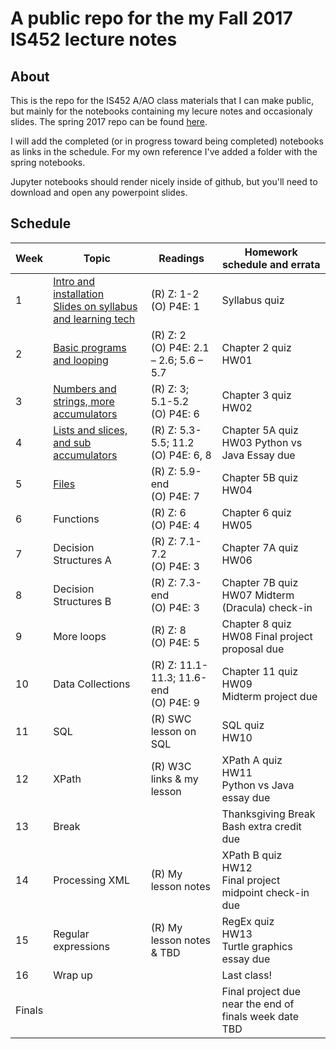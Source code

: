 # A public repo for the my Fall 2017 IS452 lecture notes

## About

This is the repo for the IS452 A/AO class materials that I can make public, but mainly for the notebooks containing my lecure notes and occasionaly slides.  The spring 2017 repo can be found [here](https://github.com/elliewix/LIS452-Spring2017Lectures).  

I will add the completed (or in progress toward being completed) notebooks as links in the schedule.  For my own reference I've added a folder with the spring notebooks.

Jupyter notebooks should render nicely inside of github, but you'll need to download and open any powerpoint slides.

## Schedule

| Week   | Topic                      | Readings                               | Homework schedule and errata                            |
|--------|----------------------------|----------------------------------------|---------------------------------------------------------|
| 1      | [Intro and installation](Lectures/Week-01-Intro.ipynb)<br>[Slides on syllabus and learning tech](Lectures/IS452Fall2017Week01.pptx)     | (R) Z: 1-2  <br>(O) P4E: 1                  | Syllabus quiz                                           |
| 2      | [Basic programs and looping](Lectures/Week-02-ExpressionsAndLoops.ipynb) | (R) Z: 2  <br>(O) P4E: 2.1 – 2.6; 5.6 – 5.7 | Chapter 2 quiz  <br>HW01                                     |
| 3      | [Numbers and strings, more accumulators](Lectures/Week-03-Accumulators.ipynb)        | (R) Z: 3; 5.1-5.2  <br>(O) P4E: 6           | Chapter 3 quiz  <br>HW02                                     |
| 4      | [Lists and slices, and sub accumulators](Lectures/Week-04-ListAllTheThings.ipynb)           | (R) Z: 5.3-5.5; 11.2  <br>(O) P4E: 6, 8     | Chapter 5A quiz  <br>HW03 Python vs Java Essay due           |
| 5      | [Files](Lectures/Week-05-ReadingFiles.ipynb)                      | (R) Z: 5.9-end  <br>(O) P4E: 7              | Chapter 5B quiz  <br>HW04                                    |
| 6      | Functions                  | (R) Z: 6  <br>(O) P4E: 4                    | Chapter 6 quiz  <br>HW05                                     |
| 7      | Decision Structures A      | (R) Z: 7.1-7.2  <br>(O) P4E: 3              | Chapter 7A quiz  <br>HW06                                    |
| 8      | Decision Structures B      | (R) Z: 7.3-end  <br>(O) P4E: 3              | Chapter 7B quiz  <br>HW07 Midterm (Dracula) check-in         |
| 9      | More loops                 | (R) Z: 8  <br>(O) P4E: 5                    | Chapter 8 quiz  <br>HW08 Final project proposal due          |
| 10     | Data Collections           | (R) Z: 11.1-11.3; 11.6-end  <br>(O) P4E: 9  | Chapter 11 quiz HW09 <br>Midterm project due              |
| 11     | SQL                        | (R) SWC lesson on SQL                  | SQL quiz  <br>HW10                                           |
| 12     | XPath                      | (R) W3C links & my lesson              | XPath A quiz  <br>HW11  <br>Python vs Java essay due              |
| 13     | Break                      |                                        | Thanksgiving Break Bash extra credit due                |
| 14     | Processing XML             | (R) My lesson notes                    | XPath B quiz  <br>HW12  <br>Final project midpoint check-in due   |
| 15     | Regular expressions        | (R) My lesson notes & TBD              | RegEx quiz  <br>HW13  <br>Turtle graphics essay due               |
| 16     | Wrap up                    |                                        | Last class!                                             |
| Finals |                            |                                        | Final project due near the end of finals week  date TBD |
